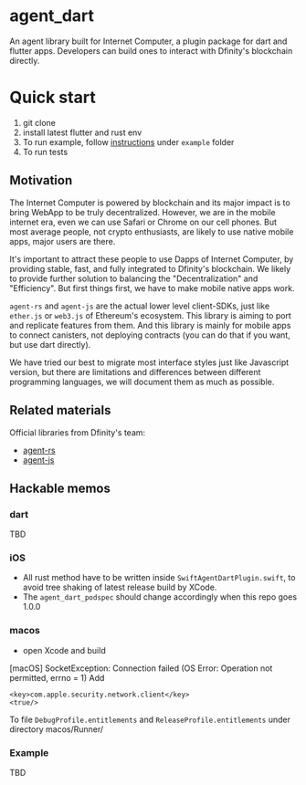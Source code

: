 # agent_dart

An agent library built for Internet Computer, a plugin package for dart and flutter apps. Developers can build ones to interact with Dfinity's blockchain directly.

# Quick start

1. git clone
2. install latest flutter and rust env
3. To run example, follow [instructions](example/README.md) under `example` folder
4. To run tests


## Motivation

The Internet Computer is powered by blockchain and its major impact is to bring WebApp to be truly decentralized. However, we are in the mobile internet era, even we can use Safari or Chrome on our cell phones. But most average people, not crypto enthusiasts, are likely to use native mobile apps, major users are there. 

It's important to attract these people to use Dapps of Internet Computer, by providing stable, fast, and fully integrated to Dfinity's blockchain. We likely to provide further solution to balancing the "Decentralization" and "Efficiency". But first things first, we have to make mobile native apps work.

`agent-rs` and `agent-js` are the actual lower level client-SDKs, just like `ether.js` or `web3.js` of Ethereum's ecosystem. This library is aiming to port and replicate features from them. And this library is mainly for mobile apps to connect canisters, not deploying contracts (you can do that if you want, but use dart directly).

We have tried our best to migrate most interface styles just like Javascript version, but there are limitations and differences between different programming languages, we will document them as much as possible.


## Related materials

Official libraries from Dfinity's team:
- [agent-rs](https://github.com/dfinity/agent-rs)
- [agent-js](https://github.com/dfinity/agent-js)

## Hackable memos

### dart
TBD

### iOS
- All rust method have to be written inside `SwiftAgentDartPlugin.swift`, to avoid tree shaking of latest release build by XCode.
- The `agent_dart_podspec` should change accordingly when this repo goes 1.0.0

### macos

- open Xcode and build

[macOS] SocketException: Connection failed (OS Error: Operation not permitted, errno = 1)
Add
```
<key>com.apple.security.network.client</key>
<true/>
```
To file `DebugProfile.entitlements` and `ReleaseProfile.entitlements` under directory macos/Runner/

### Example
TBD